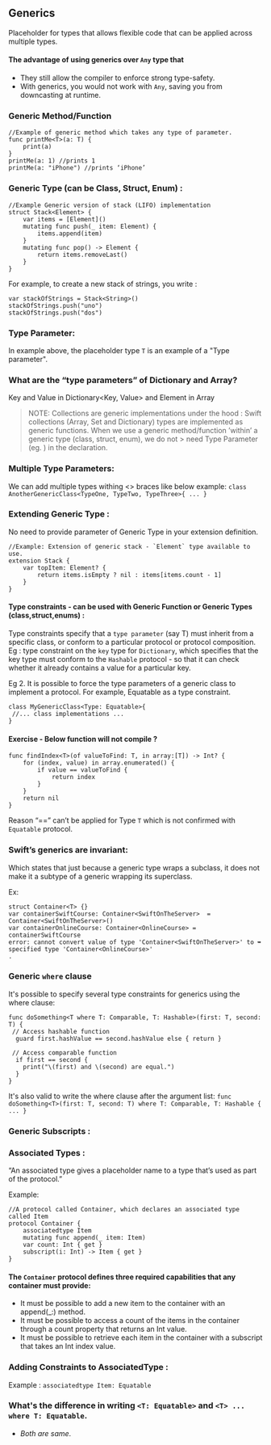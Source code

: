 ## Generics
Placeholder for types that allows flexible code that can be applied across multiple types.

#### The advantage of using generics over `Any` type that
- They still allow the compiler to enforce strong type-safety. 
- With generics, you would not work with `Any`,  saving you from downcasting at runtime.  
		
### Generic Method/Function
```
//Example of generic method which takes any type of parameter.
func printMe<T>(a: T) {
    print(a)
}
printMe(a: 1) //prints 1
printMe(a: "iPhone") //prints ‘iPhone’
``` 

### Generic Type (can be Class, Struct, Enum) :
```
//Example Generic version of stack (LIFO) implementation
struct Stack<Element> {
    var items = [Element]()
    mutating func push(_ item: Element) {
        items.append(item)
    }
    mutating func pop() -> Element {
        return items.removeLast()
    }
}
```
For example, to create a new stack of strings, you write :
```
var stackOfStrings = Stack<String>()
stackOfStrings.push("uno")
stackOfStrings.push("dos")
```

### Type Parameter:
In example above, the placeholder type `T` is an example of a "Type parameter".

### What are the “type parameters” of Dictionary and Array?
Key and Value in Dictionary<Key, Value> and Element in Array<Element>

> NOTE: 
> Collections are generic implementations under the hood : Swift collections (Array, Set and Dictionary) types are implemented as generic functions.
> When we use a generic method/function ’within’ a generic type (class, struct, enum), we do not > need Type Parameter (eg. <T>) in the declaration.

### Multiple Type Parameters:
We can add multiple types withing <> braces like below example:
`class AnotherGenericClass<TypeOne, TypeTwo, TypeThree>{ ... }`

### Extending Generic Type :
No need to provide parameter of Generic Type in your extension definition.
```
//Example: Extension of generic stack - `Element` type available to use.
extension Stack {
    var topItem: Element? {
        return items.isEmpty ? nil : items[items.count - 1]
    }
}
```

#### Type constraints - can be used with Generic Function or Generic Types (class,struct,enums) :
Type constraints specify that a `type parameter` (say T) must inherit from a specific class, or conform to a particular protocol or protocol composition.
Eg : type constraint on the `key` type for `Dictionary`, which specifies that the key type must conform to the `Hashable` protocol - so that it can check whether it already contains a value for a particular key.

Eg 2. It is possible to force the type parameters of a generic class to implement a protocol.
For example, Equatable as a type constraint.
```
class MyGenericClass<Type: Equatable>{ 
 //... class implementations ...
}
```

#### Exercise - Below function will not compile ? 
```
func findIndex<T>(of valueToFind: T, in array:[T]) -> Int? {
    for (index, value) in array.enumerated() {
        if value == valueToFind {
            return index
        }
    }
    return nil
}
```

Reason “==” can’t be applied for Type `T` which is not confirmed with `Equatable` protocol. 


### Swift’s generics are invariant:
Which states that just because a generic type wraps a subclass, it does not make it a subtype of a generic wrapping its superclass.

Ex: 		 	 	 		
```
struct Container<T> {}
var containerSwiftCourse: Container<SwiftOnTheServer>  =  Container<SwiftOnTheServer>()
var containerOnlineCourse: Container<OnlineCourse> = containerSwiftCourse					
error: cannot convert value of type 'Container<SwiftOnTheServer>' to ➥ specified type 'Container<OnlineCourse>' 
.
```

### Generic `where` clause 
It's possible to specify several type constraints for generics using the where clause:
``` 
func doSomething<T where T: Comparable, T: Hashable>(first: T, second: T) {
 // Access hashable function
  guard first.hashValue == second.hashValue else { return }
 
 // Access comparable function
  if first == second {
    print("\(first) and \(second) are equal.")
  } 
}
```
					
It's also valid to write the where clause after the argument list:
```func doSomething<T>(first: T, second: T) where T: Comparable, T: Hashable { ... }```

### Generic Subscripts :

### Associated Types :
“An associated type gives a placeholder name to a type that’s used as part of the protocol.”

Example: 
```
//A protocol called Container, which declares an associated type called Item
protocol Container {
    associatedtype Item
    mutating func append(_ item: Item)
    var count: Int { get }
    subscript(i: Int) -> Item { get }
}
```

#### The `Container` protocol defines three required capabilities that any container must provide:
* It must be possible to add a new item to the container with an append(_:) method.
* It must be possible to access a count of the items in the container through a count property that returns an Int value.
* It must be possible to retrieve each item in the container with a subscript that takes an Int index value.

### Adding Constraints to AssociatedType :
Example : `associatedtype Item: Equatable`

 
### What's the difference in writing `<T: Equatable>` and `<T> ... where T: Equatable`.
- *Both are same*.


